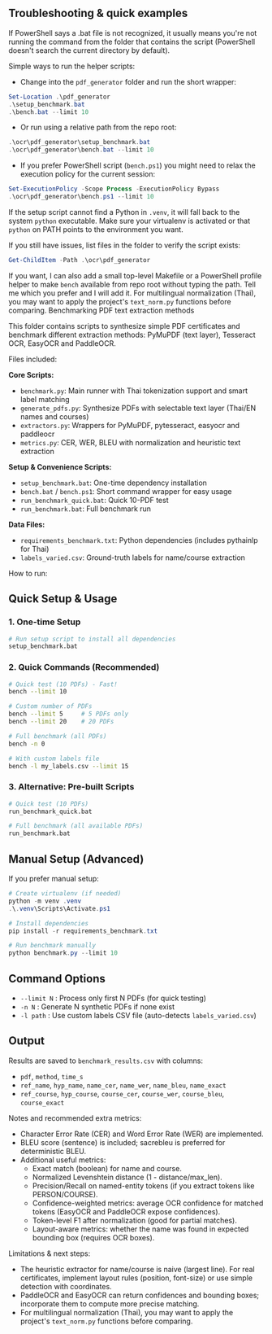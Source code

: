 ## Troubleshooting & quick examples

If PowerShell says a .bat file is not recognized, it usually means you're not running the command from the folder that contains the script (PowerShell doesn't search the current directory by default).

Simple ways to run the helper scripts:

- Change into the `pdf_generator` folder and run the short wrapper:

```powershell
Set-Location .\pdf_generator
.\setup_benchmark.bat
.\bench.bat --limit 10
```

- Or run using a relative path from the repo root:

```powershell
.\ocr\pdf_generator\setup_benchmark.bat
.\ocr\pdf_generator\bench.bat --limit 10
```

- If you prefer PowerShell script (`bench.ps1`) you might need to relax the execution policy for the current session:

```powershell
Set-ExecutionPolicy -Scope Process -ExecutionPolicy Bypass
.\ocr\pdf_generator\bench.ps1 --limit 10
```

If the setup script cannot find a Python in `.venv`, it will fall back to the system `python` executable. Make sure your virtualenv is activated or that `python` on PATH points to the environment you want.

If you still have issues, list files in the folder to verify the script exists:

```powershell
Get-ChildItem -Path .\ocr\pdf_generator
```

If you want, I can also add a small top-level Makefile or a PowerShell profile helper to make `bench` available from repo root without typing the path. Tell me which you prefer and I will add it.
For multilingual normalization (Thai), you may want to apply the project's `text_norm.py` functions before comparing.
Benchmarking PDF text extraction methods

This folder contains scripts to synthesize simple PDF certificates and benchmark different extraction methods: PyMuPDF (text layer), Tesseract OCR, EasyOCR and PaddleOCR.

Files included:

**Core Scripts:**

- `benchmark.py`: Main runner with Thai tokenization support and smart label matching
- `generate_pdfs.py`: Synthesize PDFs with selectable text layer (Thai/EN names and courses)
- `extractors.py`: Wrappers for PyMuPDF, pytesseract, easyocr and paddleocr
- `metrics.py`: CER, WER, BLEU with normalization and heuristic text extraction

**Setup & Convenience Scripts:**

- `setup_benchmark.bat`: One-time dependency installation
- `bench.bat` / `bench.ps1`: Short command wrapper for easy usage
- `run_benchmark_quick.bat`: Quick 10-PDF test
- `run_benchmark.bat`: Full benchmark run

**Data Files:**

- `requirements_benchmark.txt`: Python dependencies (includes pythainlp for Thai)
- `labels_varied.csv`: Ground-truth labels for name/course extraction

How to run:

## Quick Setup & Usage

### 1. One-time Setup

```bash
# Run setup script to install all dependencies
setup_benchmark.bat
```

### 2. Quick Commands (Recommended)

```bash
# Quick test (10 PDFs) - Fast!
bench --limit 10

# Custom number of PDFs
bench --limit 5     # 5 PDFs only
bench --limit 20    # 20 PDFs

# Full benchmark (all PDFs)
bench -n 0

# With custom labels file
bench -l my_labels.csv --limit 15
```

### 3. Alternative: Pre-built Scripts

```bash
# Quick test (10 PDFs)
run_benchmark_quick.bat

# Full benchmark (all available PDFs)
run_benchmark.bat
```

## Manual Setup (Advanced)

If you prefer manual setup:

```powershell
# Create virtualenv (if needed)
python -m venv .venv
.\.venv\Scripts\Activate.ps1

# Install dependencies
pip install -r requirements_benchmark.txt

# Run benchmark manually
python benchmark.py --limit 10
```

## Command Options

- `--limit N` : Process only first N PDFs (for quick testing)
- `-n N` : Generate N synthetic PDFs if none exist
- `-l path` : Use custom labels CSV file (auto-detects `labels_varied.csv`)

## Output

Results are saved to `benchmark_results.csv` with columns:

- `pdf`, `method`, `time_s`
- `ref_name`, `hyp_name`, `name_cer`, `name_wer`, `name_bleu`, `name_exact`
- `ref_course`, `hyp_course`, `course_cer`, `course_wer`, `course_bleu`, `course_exact`

Notes and recommended extra metrics:

- Character Error Rate (CER) and Word Error Rate (WER) are implemented.
- BLEU score (sentence) is included; sacrebleu is preferred for deterministic BLEU.
- Additional useful metrics:
  - Exact match (boolean) for name and course.
  - Normalized Levenshtein distance (1 - distance/max_len).
  - Precision/Recall on named-entity tokens (if you extract tokens like PERSON/COURSE).
  - Confidence-weighted metrics: average OCR confidence for matched tokens (EasyOCR and PaddleOCR expose confidences).
  - Token-level F1 after normalization (good for partial matches).
  - Layout-aware metrics: whether the name was found in expected bounding box (requires OCR boxes).

Limitations & next steps:

- The heuristic extractor for name/course is naive (largest line). For real certificates, implement layout rules (position, font-size) or use simple detection with coordinates.
- PaddleOCR and EasyOCR can return confidences and bounding boxes; incorporate them to compute more precise matching.
- For multilingual normalization (Thai), you may want to apply the project's `text_norm.py` functions before comparing.
